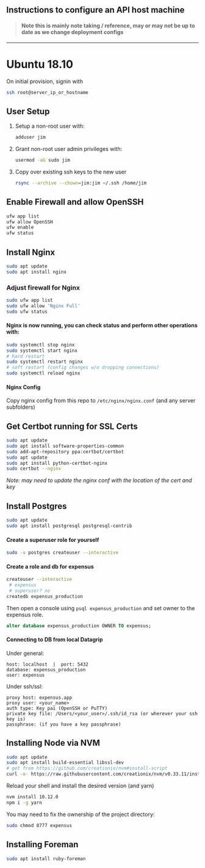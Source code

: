 ## Instructions to configure an API host machine

> #### Note this is mainly note taking / reference, may or may not be up to date as we change deployment configs

---

# Ubuntu 18.10

On initial provision, signin with

```bash
ssh root@server_ip_or_hostname
```

## User Setup

1. Setup a non-root user with:

   ```bash
   adduser jim
   ```

2. Grant non-root user admin privileges with:

   ```bash
   usermod -aG sudo jim
   ```

3. Copy over existing ssh keys to the new user

   ```bash
   rsync --archive --chown=jim:jim ~/.ssh /home/jim
   ```

## Enable Firewall and allow OpenSSH

```bash
ufw app list
ufw allow OpenSSH
ufw enable
ufw status
```

## Install Nginx

```bash
sudo apt update
sudo apt install nginx
```

### Adjust firewall for Nginx

```bash
sudo ufw app list
sudo ufw allow 'Nginx Full'
sudo ufw status
```

#### Nginx is now running, you can check status and perform other operations with:

```bash
sudo systemctl stop nginx
sudo systemctl start nginx
# hard restart
sudo systemctl restart nginx
# soft restart (config changes w/o dropping connections)
sudo systemctl reload nginx
```

#### Nginx Config

Copy nginx config from this repo to `/etc/nginx/nginx.conf` (and any server subfolders)

## Get Certbot running for SSL Certs

```bash
sudo apt update
sudo apt install software-properties-common
sudo add-apt-repository ppa:certbot/certbot
sudo apt update
sudo apt install python-certbot-nginx
sudo certbot --nginx
```

_Note: may need to update the nginx conf with the location of the cert and key_

## Install Postgres

```bash
sudo apt update
sudo apt install postgresql postgresql-contrib
```

#### Create a superuser role for yourself

```bash
sudo -u postgres createuser --interactive
```

#### Create a role and db for expensus

```bash
createuser --interactive
 # expensus
 # superuser? no
createdb expensus_production
```

Then open a console using `psql expensus_production` and set owner to the expensus role.

```sql
alter database expensus_production OWNER TO expensus;
```

#### Connecting to DB from local Datagrip

Under general:

```
host: localhost  |  port: 5432
database: expensus_production
user: expensus
```

Under ssh/ssl:

```
proxy host: expensus.app
proxy user: <your_name>
auth type: Key pai (OpenSSH or PuTTY)
private key file: /Users/<your_user>/.ssh/id_rsa (or wherever your ssh key is)
passphrase: (if you have a key passphrase)
```

## Installing Node via NVM

```bash
sudo apt update
sudo apt install build-essential libssl-dev
# get from https://github.com/creationix/nvm#install-script
curl -o- https://raw.githubusercontent.com/creationix/nvm/v0.33.11/install.sh | bash
```

Reload your shell and install the desired version (and yarn)

```bash
nvm install 10.12.0
npm i -g yarn
```

You may need to fix the ownership of the project directory:

```bash
sudo chmod 0777 expensus
```

## Installing Foreman

```bash
sudo apt install ruby-foreman
```
